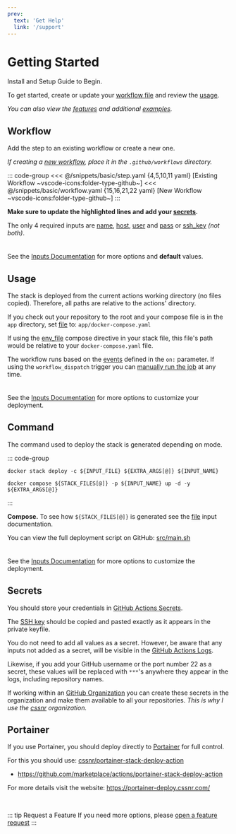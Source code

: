 ```yaml
---
prev:
  text: 'Get Help'
  link: '/support'
---
```


# Getting Started

<span class="search-keywords">Install and Setup Guide to Begin.</span>

To get started, create or update your [workflow file](#workflow) and review the [usage](#usage).

_You can also view the [features](features.md) and additional [examples](examples.md)._

## Workflow

Add the step to an existing workflow or create a new one.

_If creating a [new workflow](https://docs.github.com/en/actions/concepts/workflows-and-actions/workflows#about-workflows), place it in the `.github/workflows` directory._

::: code-group
<<< @/snippets/basic/step.yaml {4,5,10,11 yaml} [Existing Workflow ~vscode-icons:folder-type-github~]
<<< @/snippets/basic/workflow.yaml {15,16,21,22 yaml} [New Workflow ~vscode-icons:folder-type-github~]
:::

**Make sure to update the highlighted lines and add your [secrets](#secrets).**

The only 4 required inputs are [name](../docs/inputs.md#name), [host](../docs/inputs.md#host), [user](../docs/inputs.md#user)
and [pass](../docs/inputs.md#pass) or [ssh_key](../docs/inputs.md#ssh_key) _(not both)_.

<div class="tip custom-block" style="padding-top: 8px">

See the [Inputs Documentation](../docs/inputs.md) for more options and **default** values.

</div>

## Usage

The stack is deployed from the current actions working directory (no files copied). Therefore, all paths are relative to the actions' directory.

If you check out your repository to the root and your compose file is in the `app` directory, set [file](../docs/inputs.md#file) to: `app/docker-compose.yaml`

If using the [env_file](https://docs.docker.com/compose/how-tos/environment-variables/set-environment-variables/#use-the-env_file-attribute) compose directive in your stack file, this file's path would be relative to your `docker-compose.yaml` file.

The workflow runs based on the [events](https://docs.github.com/en/actions/reference/workflows-and-actions/events-that-trigger-workflows) defined in the `on:` parameter.
If using the `workflow_dispatch` trigger you can [manually run the job](https://docs.github.com/en/actions/how-tos/manage-workflow-runs/manually-run-a-workflow) at any time.

<div class="tip custom-block" style="padding-top: 8px">

See the [Inputs Documentation](../docs/inputs.md) for more options to customize your deployment.

</div>

## Command

The command used to deploy the stack is generated depending on mode.

::: code-group

```shell [Swarm ~vscode-icons:file-type-shell~]
docker stack deploy -c ${INPUT_FILE} ${EXTRA_ARGS[@]} ${INPUT_NAME}
```

```shell [Compose ~vscode-icons:file-type-shell~]
docker compose ${STACK_FILES[@]} -p ${INPUT_NAME} up -d -y ${EXTRA_ARGS[@]}
```

:::

**Compose.** To see how `${STACK_FILES[@]}` is generated see the [file](../docs/inputs.md#file) input documentation.

You can view the full deployment script on GitHub: [src/main.sh](https://github.com/cssnr/stack-deploy-action/blob/master/src/main.sh)

<div class="tip custom-block" style="padding-top: 8px">

See the [Inputs Documentation](../docs/inputs.md) for more options to customize the deployment.

</div>

## Secrets

You should store your credentials in [GitHub Actions Secrets](https://docs.github.com/en/actions/how-tos/write-workflows/choose-what-workflows-do/use-secrets).

The [SSH key](../docs/inputs.md#ssh_key) should be copied and pasted exactly as it appears in the private keyfile.

You do not need to add all values as a secret. However, be aware that any inputs not added as a secret,
will be visible in the [GitHub Actions Logs](https://docs.github.com/en/actions/how-tos/monitor-workflows/use-workflow-run-logs).

Likewise, if you add your GitHub username or the port number 22 as a secret,
these values will be replaced with `***`'s anywhere they appear in the logs, including repository names.

If working within an [GitHub Organization](https://docs.github.com/en/organizations/collaborating-with-groups-in-organizations/about-organizations)
you can create these secrets in the organization and make them available to all your repositories.
_This is why I use the [cssnr](https://github.com/cssnr) organization._

## Portainer

If you use Portainer, you should deploy directly to [Portainer](https://www.portainer.io/resources/get-started/install) for full control.

For this you should use: [cssnr/portainer-stack-deploy-action](https://github.com/cssnr/portainer-stack-deploy-action)

- https://github.com/marketplace/actions/portainer-stack-deploy-action

For more details visit the website: https://portainer-deploy.cssnr.com/

&nbsp;

::: tip Request a Feature
If you need more options, please [open a feature request](https://github.com/cssnr/stack-deploy-action/discussions/categories/feature-requests)
:::
